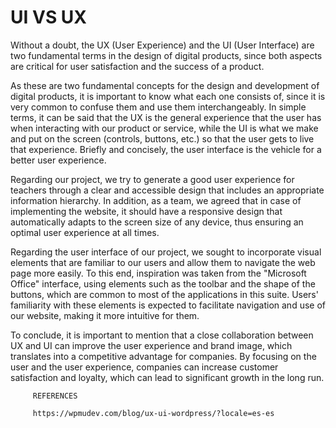 # UI VS UX

Without a doubt, the UX (User Experience) and the UI (User Interface) are two fundamental terms in the design of digital products, since both aspects are critical for user satisfaction and the success of a product.

As these are two fundamental concepts for the design and development of digital products, it is important to know what each one consists of, since it is very common to confuse them and use them interchangeably. In simple terms, it can be said that the UX is the general experience that the user has when interacting with our product or service, while the UI is what we make and put on the screen (controls, buttons, etc.) so that the user gets to live that experience. Briefly and concisely, the user interface is the vehicle for a better user experience.

Regarding our project, we try to generate a good user experience for teachers through a clear and accessible design that includes an appropriate information hierarchy. In addition, as a team, we agreed that in case of implementing the website, it should have a responsive design that automatically adapts to the screen size of any device, thus ensuring an optimal user experience at all times.

Regarding the user interface of our project, we sought to incorporate visual elements that are familiar to our users and allow them to navigate the web page more easily. To this end, inspiration was taken from the "Microsoft Office" interface, using elements such as the toolbar and the shape of the buttons, which are common to most of the applications in this suite. Users' familiarity with these elements is expected to facilitate navigation and use of our website, making it more intuitive for them.

To conclude, it is important to mention that a close collaboration between UX and UI can improve the user experience and brand image, which translates into a competitive advantage for companies. By focusing on the user and the user experience, companies can increase customer satisfaction and loyalty, which can lead to significant growth in the long run.

         REFERENCES 
         
         https://wpmudev.com/blog/ux-ui-wordpress/?locale=es-es
